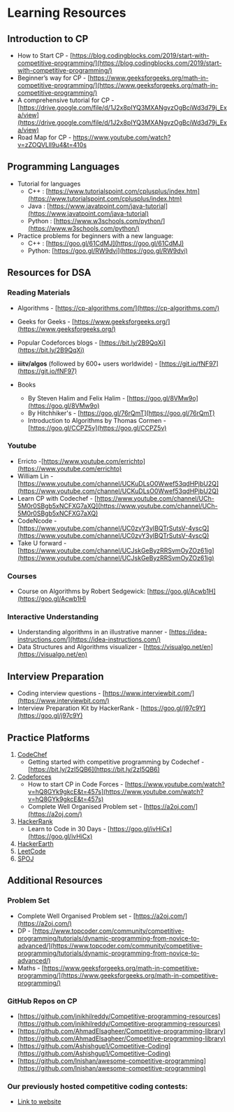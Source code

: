 # Learning Resources
## Introduction to CP

- How to Start CP - [https://blog.codingblocks.com/2019/start-with-competitive-programming/](https://blog.codingblocks.com/2019/start-with-competitive-programming/)
- Beginner’s way for CP - [https://www.geeksforgeeks.org/math-in-competitive-programming/](https://www.geeksforgeeks.org/math-in-competitive-programming/)
- A comprehensive tutorial for CP - [https://drive.google.com/file/d/1J2x8pIYQ3MXANgvzOgBciWd3d79j_Exa/view](https://drive.google.com/file/d/1J2x8pIYQ3MXANgvzOgBciWd3d79j_Exa/view)
- Road Map for CP - [https://www.youtube.com/watch?v=zZOQVLll9u4&t=410s
](https://www.youtube.com/watch?v=zZOQVLll9u4&t=410s
)

## Programming Languages
  - Tutorial for languages
    - C++ : [https://www.tutorialspoint.com/cplusplus/index.htm](https://www.tutorialspoint.com/cplusplus/index.htm)
    - Java : [https://www.javatpoint.com/java-tutorial](https://www.javatpoint.com/java-tutorial)
    - Python : [https://www.w3schools.com/python/](https://www.w3schools.com/python/)
  - Practice problems for beginners with a new language:
    - C++ : [https://goo.gl/61CdMJ](https://goo.gl/61CdMJ)
    - Python: [https://goo.gl/RW9dvi](https://goo.gl/RW9dvi)


## Resources for DSA
### Reading Materials
- Algorithms - [https://cp-algorithms.com/](https://cp-algorithms.com/)
- Geeks for Geeks - [https://www.geeksforgeeks.org/](https://www.geeksforgeeks.org/)
- Popular Codeforces blogs - [https://bit.ly/2B9QqXi](https://bit.ly/2B9QqXi)
- **iiitv/algos** (followed by 600+ users worldwide) - [https://git.io/fNF97](https://git.io/fNF97)

- Books
  - By Steven Halim and Felix Halim - [https://goo.gl/8VMw9o](https://goo.gl/8VMw9o)
  - By Hitchhiker&#39;s - [https://goo.gl/76rQmT](https://goo.gl/76rQmT)
  - Introduction to Algorithms by Thomas Cormen - [https://goo.gl/CCPZ5v](https://goo.gl/CCPZ5v)

### Youtube
- Erricto -[https://www.youtube.com/errichto](https://www.youtube.com/errichto)
- William Lin - [https://www.youtube.com/channel/UCKuDLsO0Wwef53qdHPjbU2Q](https://www.youtube.com/channel/UCKuDLsO0Wwef53qdHPjbU2Q)
- Learn CP with Codechef - [https://www.youtube.com/channel/UCh-5M0r0SBgb5xNCFXG7aXQ](https://www.youtube.com/channel/UCh-5M0r0SBgb5xNCFXG7aXQ)
- CodeNcode - [https://www.youtube.com/channel/UC0zvY3yIBQTrSutsV-4yscQ](https://www.youtube.com/channel/UC0zvY3yIBQTrSutsV-4yscQ)
- Take U forward - [https://www.youtube.com/channel/UCJskGeByzRRSvmOyZOz61ig](https://www.youtube.com/channel/UCJskGeByzRRSvmOyZOz61ig)

### Courses 
- Course on Algorithms by Robert Sedgewick: [https://goo.gl/Acwb1H](https://goo.gl/Acwb1H)

### Interactive Understanding
- Understanding algorithms in an illustrative manner - [https://idea-instructions.com/](https://idea-instructions.com/)
- Data Structures and Algorithms visualizer - [https://visualgo.net/en](https://visualgo.net/en)

## Interview Preparation

- Coding interview questions - [https://www.interviewbit.com/](https://www.interviewbit.com/)
- Interview Preparation Kit by HackerRank - [https://goo.gl/j97c9Y](https://goo.gl/j97c9Y)

## Practice Platforms
1. [CodeChef](https://www.codechef.com/)
    - Getting started with competitive programming by Codechef - [https://bit.ly/2zI5QB6](https://bit.ly/2zI5QB6)
2. [Codeforces](https://codeforces.com/)
    - How to start CP in Code Forces - [https://www.youtube.com/watch?v=hQ8GYk9gkcE&t=457s](https://www.youtube.com/watch?v=hQ8GYk9gkcE&t=457s)
    - Complete Well Organised Problem set - [https://a2oj.com/](https://a2oj.com/)
3. [HackerRank](https://www.hackerrank.com/)
   - Learn to Code in 30 Days - [https://goo.gl/ivHiCx](https://goo.gl/ivHiCx)
4. [HackerEarth](https://www.hackerearth.com/)
5. [LeetCode](https://www.leetode.com/explore/)
6. [SPOJ](https://www.spoj.com/)

## Additional Resources
### Problem Set
  - Complete Well Organised Problem set - [https://a2oj.com/](https://a2oj.com/)
  - DP - [https://www.topcoder.com/community/competitive-programming/tutorials/dynamic-programming-from-novice-to-advanced/](https://www.topcoder.com/community/competitive-programming/tutorials/dynamic-programming-from-novice-to-advanced/)
  - Maths - [https://www.geeksforgeeks.org/math-in-competitive-programming/](https://www.geeksforgeeks.org/math-in-competitive-programming/)
### GitHub Repos on CP
- [https://github.com/jnikhilreddy/Competitive-programming-resources](https://github.com/jnikhilreddy/Competitive-programming-resources)
- [https://github.com/AhmadElsagheer/Competitive-programming-library](https://github.com/AhmadElsagheer/Competitive-programming-library)
- [https://github.com/Ashishgup1/Competitive-Coding](https://github.com/Ashishgup1/Competitive-Coding)
- [https://github.com/lnishan/awesome-competitive-programming](https://github.com/lnishan/awesome-competitive-programming)

### Our previously hosted competitive coding contests:

- [Link to website](https://iiitv.github.io/cp-contests/)